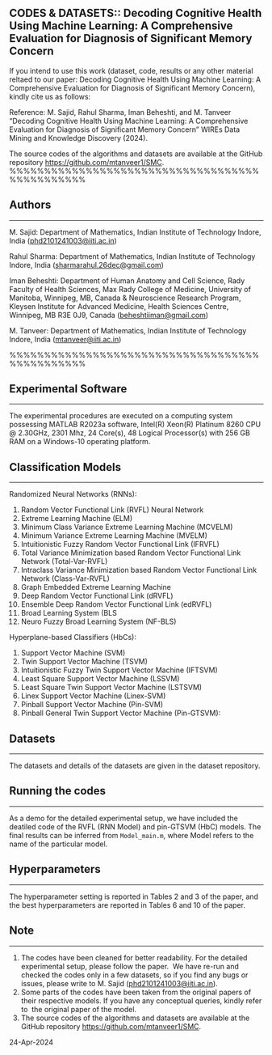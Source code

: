 CODES & DATASETS:: Decoding Cognitive Health Using Machine Learning: A Comprehensive Evaluation for Diagnosis of Significant Memory Concern
----------------------------------------------------------------------
If you intend to use this work (dataset, code, results or any other material reltaed to our paper: Decoding Cognitive Health Using Machine Learning: A
Comprehensive Evaluation for Diagnosis of Significant Memory Concern), kindly cite us as follows:

Reference: M. Sajid, Rahul Sharma, Iman Beheshti, and M. Tanveer “Decoding Cognitive Health Using Machine Learning: A Comprehensive Evaluation for Diagnosis of Significant Memory Concern” WIREs Data Mining and Knowledge Discovery (2024).

The source codes of the algorithms and datasets are available at the GitHub repository https://github.com/mtanveer1/SMC.
%%%%%%%%%%%%%%%%%%%%%%%%%%%%%%%%%%%%%%%%%%%%%%%
## Authors
----------
M. Sajid: Department of Mathematics, Indian Institute of Technology Indore, India (phd2101241003@iiti.ac.in)

Rahul Sharma: Department of Mathematics, Indian Institute of Technology Indore, India (sharmarahul.26dec@gmail.com)

Iman Beheshti: Department of Human Anatomy and Cell Science, Rady Faculty of Health Sciences, Max Rady College of Medicine, University of Manitoba, Winnipeg, MB, Canada & 
Neuroscience Research Program, Kleysen Institute for Advanced Medicine, Health Sciences Centre, Winnipeg, MB R3E 0J9, Canada (beheshtiiman@gmail.com)

M. Tanveer: Department of Mathematics, Indian Institute of Technology Indore, India (mtanveer@iiti.ac.in)

%%%%%%%%%%%%%%%%%%%%%%%%%%%%%%%%%%%%%%%%%%%%%%%
## Experimental Software
------------------------
The experimental procedures are executed on a computing system possessing MATLAB R2023a software, Intel(R) Xeon(R) Platinum 8260 CPU @ 2.30GHz, 2301 Mhz, 24 Core(s), 48 Logical Processor(s) with 256 GB RAM on a Windows-10 operating platform.

## Classification Models
------------------------

Randomized Neural Networks (RNNs):
1. Random Vector Functional Link (RVFL) Neural Network
2. Extreme Learning Machine (ELM)
3. Minimum Class Variance Extreme Learning Machine (MCVELM)
4. Minimum Variance Extreme Learning Machine (MVELM)
5. Intuitionistic Fuzzy Random Vector Functional Link (IFRVFL)
6. Total Variance Minimization based Random Vector Functional Link Network (Total-Var-RVFL)
7. Intraclass Variance Minimization based Random Vector Functional Link Network (Class-Var-RVFL)
8. Graph Embedded Extreme Learning Machine
9. Deep Random Vector Functional Link (dRVFL)
10. Ensemble Deep Random Vector Functional Link (edRVFL)
11. Broad Learning System (BLS
12. Neuro Fuzzy Broad Learning System (NF-BLS)

Hyperplane-based Classifiers (HbCs):
1. Support Vector Machine (SVM)
2. Twin Support Vector Machine (TSVM)
3. Intuitionistic Fuzzy Twin Support Vector Machine (IFTSVM)
4. Least Square Support Vector Machine (LSSVM)
5. Least Square Twin Support Vector Machine (LSTSVM)
6. Linex Support Vector Machine (Linex-SVM)
7. Pinball Support Vector Machine (Pin-SVM)
8. Pinball General Twin Support Vector Machine (Pin-GTSVM):

## Datasets
-----------
The datasets and details of the datasets are given in the dataset repository.

## Running the codes  
--------------------
As a demo for the detailed experimental setup, we have included the deatiled code of the RVFL (RNN Model) and pin-GTSVM (HbC) models.
The final results can be inferred from `Model_main.m`, where Model refers to the name of the particular model. 

## Hyperparameters
------------------
The hyperparameter setting is reported in Tables 2 and 3 of the paper, and the best hyperparameters are reported in Tables 6 and 10 of the paper.

## Note
------- 
1. The codes have been cleaned for better readability. For the detailed experimental setup, please follow the paper. 
We have re-run and checked the codes only in a few datasets, so if you find any bugs or issues, please write to M. Sajid (phd2101241003@iiti.ac.in).
2. Some parts of the codes have been taken from the original papers of their respective models. If you have any conceptual queries, kindly refer to 
the original paper of the model.
3. The source codes of the algorithms and datasets are available at the GitHub repository https://github.com/mtanveer1/SMC.

24-Apr-2024

